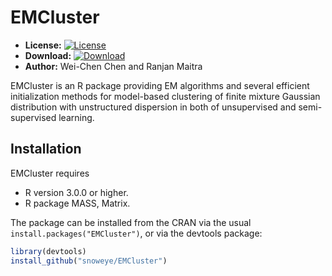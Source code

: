 # EMCluster

* **License:** [![License](https://img.shields.io/badge/license-GPL%20v2-orange.svg?style=flat)](https://www.gnu.org/licenses/gpl-2.0.en.html)
* **Download:** [![Download](https://cranlogs.r-pkg.org/badges/EMCluster)](https://cran.r-project.org/package=EMCluster)
* **Author:** Wei-Chen Chen and Ranjan Maitra 


EMCluster is an R package providing EM algorithms and several efficient
initialization methods for model-based clustering of finite
mixture Gaussian distribution with unstructured dispersion
in both of unsupervised and semi-supervised learning.



## Installation

EMCluster requires
* R version 3.0.0 or higher.
* R package MASS, Matrix.

The package can be installed from the CRAN via the usual
`install.packages("EMCluster")`, or via the devtools package:

```r
library(devtools)
install_github("snoweye/EMCluster")
```

